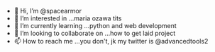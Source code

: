 - 👋 Hi, I’m @spacearmor
- 👀 I’m interested in ...maria ozawa tits
- 🌱 I’m currently learning ...python and web development
- 💞️ I’m looking to collaborate on ...how to get laid project
- 📫 How to reach me ...you don't, jk my twitter is @advancedtools2

<!---
spacearmor/spacearmor is a ✨ special ✨ repository because its `README.md` (this file) appears on your GitHub profile.
You can click the Preview link to take a look at your changes.
--->
